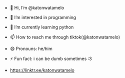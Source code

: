 - 👋 Hi, I’m @katonwatamelo
- 👀 I’m interested in programming
- 🌱 I’m currently learning python
- 📫 How to reach me through tiktok(@katonwatamelo)
- 😄 Pronouns: he/him
- ⚡ Fun fact: i can be dumb sometimes :3

- https://linktr.ee/katonwatamelo
